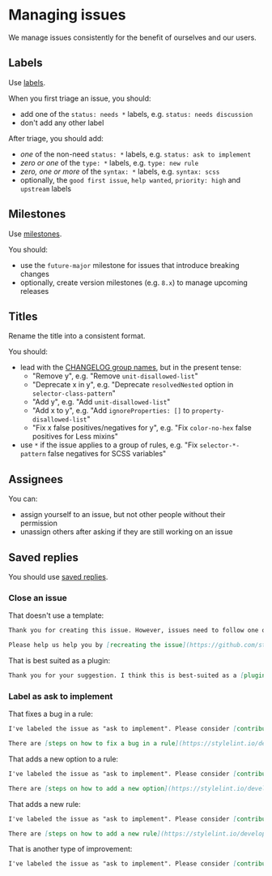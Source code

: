 # Managing issues

We manage issues consistently for the benefit of ourselves and our users.

## Labels

Use [labels](https://github.com/stylelint/stylelint/labels).

When you first triage an issue, you should:

- add one of the `status: needs *` labels, e.g. `status: needs discussion`
- don't add any other label

After triage, you should add:

- _one_ of the non-need `status: *` labels, e.g. `status: ask to implement`
- _zero or one_ of the `type: *` labels, e.g. `type: new rule`
- _zero, one or more_ of the `syntax: *` labels, e.g. `syntax: scss`
- optionally, the `good first issue`, `help wanted`, `priority: high` and `upstream` labels

## Milestones

Use [milestones](https://github.com/stylelint/stylelint/milestones).

You should:

- use the `future-major` milestone for issues that introduce breaking changes
- optionally, create version milestones (e.g. `8.x`) to manage upcoming releases

## Titles

Rename the title into a consistent format.

You should:

- lead with the [CHANGELOG group names](pull-requests.md), but in the present tense:
  - "Remove y", e.g. "Remove `unit-disallowed-list`"
  - "Deprecate x in y", e.g. "Deprecate `resolvedNested` option in `selector-class-pattern`"
  - "Add y", e.g. "Add `unit-disallowed-list`"
  - "Add x to y", e.g. "Add `ignoreProperties: []` to `property-disallowed-list`"
  - "Fix x false positives/negatives for y", e.g. "Fix `color-no-hex` false positives for Less mixins"
- use `*` if the issue applies to a group of rules, e.g. "Fix `selector-*-pattern` false negatives for SCSS variables"

## Assignees

You can:

- assign yourself to an issue, but not other people without their permission
- unassign others after asking if they are still working on an issue

## Saved replies

You should use [saved replies](https://help.github.com/en/github/writing-on-github/working-with-saved-replies).

### Close an issue

That doesn't use a template:

```markdown
Thank you for creating this issue. However, issues need to follow one of our templates so that we can clearly understand your particular circumstances.

Please help us help you by [recreating the issue](https://github.com/stylelint/stylelint/issues/new/choose) using one of our templates.
```

That is best suited as a plugin:

```markdown
Thank you for your suggestion. I think this is best-suited as a [plugin](https://stylelint.io/developer-guide/plugins).
```

### Label as ask to implement

That fixes a bug in a rule:

```markdown
I've labeled the issue as "ask to implement". Please consider [contributing](https://stylelint.io/contributing) if you have time.

There are [steps on how to fix a bug in a rule](https://stylelint.io/developer-guide/rules#fix-a-bug-in-a-rule) in the Developer guide.
```

That adds a new option to a rule:

```markdown
I've labeled the issue as "ask to implement". Please consider [contributing](https://stylelint.io/contributing) if you have time.

There are [steps on how to add a new option](https://stylelint.io/developer-guide/rules#add-an-option-to-a-rule) in the Developer guide.
```

That adds a new rule:

```markdown
I've labeled the issue as "ask to implement". Please consider [contributing](https://stylelint.io/contributing) if you have time.

There are [steps on how to add a new rule](https://stylelint.io/developer-guide/rules#add-a-rule) in the Developer guide.
```

That is another type of improvement:

```markdown
I've labeled the issue as "ask to implement". Please consider [contributing](https://stylelint.io/contributing) if you have time.
```
